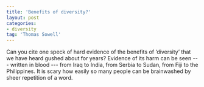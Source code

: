 ```yaml
---
title: 'Benefits of diversity?'
layout: post
categories:
- diversity
tag: 'Thomas Sowell'
---
```


Can you cite one speck of hard evidence of the benefits of ‘diversity’ that we have heard gushed about for years? Evidence of its harm can be seen --- written in blood --- from Iraq to India, from Serbia to Sudan, from Fiji to the Philippines. It is scary how easily so many people can be brainwashed by sheer repetition of a word.